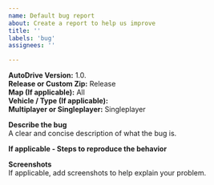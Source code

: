 ```yaml
---
name: Default bug report
about: Create a report to help us improve
title: ''
labels: 'bug'
assignees: ''

---
```


**AutoDrive Version:** 1.0.   
**Release or Custom Zip:** Release  
**Map (If applicable):** All  
**Vehicle / Type (If applicable):**   
**Multiplayer or Singleplayer:** Singleplayer  

**Describe the bug**  
A clear and concise description of what the bug is.

**If applicable - Steps to reproduce the behavior**  

**Screenshots**  
If applicable, add screenshots to help explain your problem.
